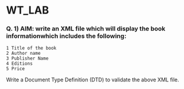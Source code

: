 # WT_LAB
### Q. 1) AIM: write an XML file which will display the book informationwhich includes the following:
```
1 Title of the book
2 Author name
3 Publisher Name
4 Editions
5 Price
```
Write a Document Type Definition (DTD) to validate the above XML file.
